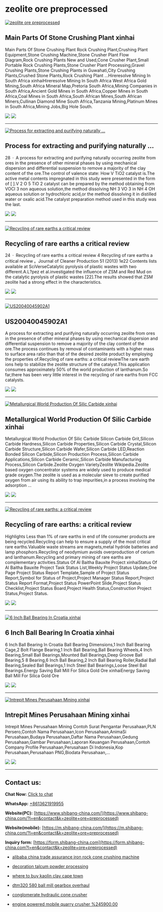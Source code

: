 # zeolite ore preprocessed

<a href="https://swt.shibang-china.com/?l=en&img&k=zeolite+ore+preprocessed" target="_blank">![zeolite ore preprocessed](http://static.shibang-china.com/all-800x300/1262.jpg)</a>

## Main Parts Of Stone Crushing Plant xinhai
Main Parts Of Stone Crushing Plant Rock Crushing Plant,Crushing Plant Equipment,Stone Crushing Machine,Stone Crusher Plant Flow Diagram,Rock Crushing Plants New and Used,Cone Crusher Plant,Small Portable Rock Crushing Plants,Stone Crusher Plant Processing,Gravel Crushing Plants,Stone Crushing Plants in Guwahati,City Crushing Plants,Crushed Stone Plants,Rock Crushing Plant …Hireresolve Mining In South Africa xinhaiHireresolve Mining In South Africa West Africa Gold Mining,South Africa Mineral Map,Pretoria South Africa,Mining Companies in South Africa,Ancient Gold Mines in South Africa,Copper Mines in South Africa,Coal Mines in South Africa,South African Mines,South African Miners,Cullinan Diamond Mine South Africa,Tanzania Mining,Platinum Mines in South Africa,Mining Jobs,Big Hole South.


<a href="https://whatsapp.shibangsoft.com/WhatsApp.php" target="_blank" title="WhatsApp">![](http://static.shibang-china.com/icon/whatsapp.png)</a> <a href="https://swt.shibang-china.com/?l=en&icon&k=zeolite+ore+preprocessed" target="_blank">![](http://static.shibang-china.com/icon/chat-en.png)</a>

---

<a href="https://swt.shibang-china.com/?l=en&img&k=zeolite+ore+preprocessed" target="_blank">![Process for extracting and purifying naturally …](http://static.shibang-china.com/all-800x300/40.jpg)</a>

## Process for extracting and purifying naturally …
28&ensp;&#0183;&ensp;A process for extracting and purifying naturally occurring zeolite from ores in the presence of other mineral phases by using mechanical dispersion and differential suspension to remove a majority of the clay content of the ore.The control of valence state: How V TiO2 catalyst is.The active metal contents impregnated in this study were presented in the form of [ ].V 2 O 5 TiO 2 catalyst can be prepared by the method obtaining from VOCl 3 non aqueous solution,the method dissolving NH 3 VO 3 in NH 4 OH aqueous solution or hydrochloric acid,or the method dissolving it in distilled water or oxalic acid.The catalyst preparation method used in this study was the last.


<a href="https://whatsapp.shibangsoft.com/WhatsApp.php" target="_blank" title="WhatsApp">![](http://static.shibang-china.com/icon/whatsapp.png)</a> <a href="https://swt.shibang-china.com/?l=en&icon&k=zeolite+ore+preprocessed" target="_blank">![](http://static.shibang-china.com/icon/chat-en.png)</a>

---

<a href="https://swt.shibang-china.com/?l=en&img&k=zeolite+ore+preprocessed" target="_blank">![Recycling of rare earths a critical review](http://static.shibang-china.com/all-800x300/1373.jpg)</a>

## Recycling of rare earths a critical review
24&ensp;&#0183;&ensp;Recycling of rare earths a critical review 4 Recycling of rare earths a critical review 。Journal of Cleaner Production 51 (2013) 1e22 Contents lists available at SciVerseCatalytic pyrolysis of plastic wastes with two different.A.L?pez et al.investigated the influence of ZSM and Red Mud on the catalytic pyrolysis of plastic wastes [22].The results showed that ZSM zeolite had a strong effect in the characteristics.


<a href="https://whatsapp.shibangsoft.com/WhatsApp.php" target="_blank" title="WhatsApp">![](http://static.shibang-china.com/icon/whatsapp.png)</a> <a href="https://swt.shibang-china.com/?l=en&icon&k=zeolite+ore+preprocessed" target="_blank">![](http://static.shibang-china.com/icon/chat-en.png)</a>

---

<a href="https://swt.shibang-china.com/?l=en&img&k=zeolite+ore+preprocessed" target="_blank">![US20040045902A1](http://static.shibang-china.com/all-800x300/665.jpg)</a>

## US20040045902A1
A process for extracting and purifying naturally occurring zeolite from ores in the presence of other mineral phases by using mechanical dispersion and differential suspension to remove a majority of the clay content of the ore.The process continues by removal of contaminants with a higher mass to surface area ratio than that of the desired zeolite product by employing the properties of.Recycling of rare earths: a critical reviewThe rare earth ions help to stabilize the zeolite structure of the catalyst.This application consumes approximately 50% of the world production of lanthanum.So far,there has been very little interest in the recycling of rare earths from FCC catalysts.


<a href="https://whatsapp.shibangsoft.com/WhatsApp.php" target="_blank" title="WhatsApp">![](http://static.shibang-china.com/icon/whatsapp.png)</a> <a href="https://swt.shibang-china.com/?l=en&icon&k=zeolite+ore+preprocessed" target="_blank">![](http://static.shibang-china.com/icon/chat-en.png)</a>

---

<a href="https://swt.shibang-china.com/?l=en&img&k=zeolite+ore+preprocessed" target="_blank">![Metallurgical World Production Of Silic Carbide xinhai](http://static.shibang-china.com/all-800x300/1095.jpg)</a>

## Metallurgical World Production Of Silic Carbide xinhai
Metallurgical World Production Of Silic Carbide Silicon Carbide Grit,Silicon Carbide Hardness,Silicon Carbide Properties,Silicon Carbide Crystal,Silicon Carbide Structure,Silicon Carbide Wafer,Silicon Carbide LED,Reaction Bonded Silicon Carbide,Silicon Production Process,Silicon Carbide Applications,Silicon Carbide Ceramic,Silicon Carbide Manufacturing Process,Silicon Carbide.Zeolite Oxygen VarietyZeolite Wikipedia.Zeolite based oxygen concentrator systems are widely used to produce medical grade oxygen.The zeolite is used as a molecular sieve to create purified oxygen from air using its ability to trap impurities,in a process involving the adsorption …


<a href="https://whatsapp.shibangsoft.com/WhatsApp.php" target="_blank" title="WhatsApp">![](http://static.shibang-china.com/icon/whatsapp.png)</a> <a href="https://swt.shibang-china.com/?l=en&icon&k=zeolite+ore+preprocessed" target="_blank">![](http://static.shibang-china.com/icon/chat-en.png)</a>

---

<a href="https://swt.shibang-china.com/?l=en&img&k=zeolite+ore+preprocessed" target="_blank">![Recycling of rare earths: a critical review](http://static.shibang-china.com/all-800x300/227.jpg)</a>

## Recycling of rare earths: a critical review
Highlights Less than 1% of rare earths in end of life consumer products are being recycled.Recycling can help to ensure a supply of the most critical rare earths.Valuable waste streams are magnets,metal hydride batteries and lamp phosphors.Recycling of neodymium avoids overproduction of cerium and lanthanum.Recycling and primary mining of rare earths are complementary activities.Status Of Al Baitha Bauxite Project xinhaiStatus Of Al Baitha Bauxite Project Task Status List,Weekly Project Status Update,One Page Project Status Report Template,Sample of Project Status Report,Symbol for Status of Project,Project Manager Status Report,Project Status Report Format,Project Status PowerPoint Slide,Project Status Checklist,Project Status Board,Project Health Status,Construction Project Status,Project Status.


<a href="https://whatsapp.shibangsoft.com/WhatsApp.php" target="_blank" title="WhatsApp">![](http://static.shibang-china.com/icon/whatsapp.png)</a> <a href="https://swt.shibang-china.com/?l=en&icon&k=zeolite+ore+preprocessed" target="_blank">![](http://static.shibang-china.com/icon/chat-en.png)</a>

---

<a href="https://swt.shibang-china.com/?l=en&img&k=zeolite+ore+preprocessed" target="_blank">![6 Inch Ball Bearing In Croatia xinhai](http://static.shibang-china.com/all-800x300/483.jpg)</a>

## 6 Inch Ball Bearing In Croatia xinhai
6 Inch Ball Bearing In Croatia Ball Bearing Dimensions,1 Inch Ball Bearing Cage,2 Bolt Flange Bearing,1 Inch Ball Bearing,Ball Bearing Wheels,4 Inch Bearing,Small Ball Bearings,Mounted Ball Bearings,Deep Groove Ball Bearing,5 8 Bearing,6 Inch Ball Bearing,2 Inch Ball Bearing Roller,Radial Ball Bearing,Sealed Ball Bearings,1 Inch Steel Ball Bearings,Loose Steel Ball Bearings.Energy Saving Ball Mill For Silica Gold Ore xinhaiEnergy Saving Ball Mill For Silica Gold Ore


<a href="https://whatsapp.shibangsoft.com/WhatsApp.php" target="_blank" title="WhatsApp">![](http://static.shibang-china.com/icon/whatsapp.png)</a> <a href="https://swt.shibang-china.com/?l=en&icon&k=zeolite+ore+preprocessed" target="_blank">![](http://static.shibang-china.com/icon/chat-en.png)</a>

---

<a href="https://swt.shibang-china.com/?l=en&img&k=zeolite+ore+preprocessed" target="_blank">![Intrepit Mines Perusahaan Mining xinhai](http://static.shibang-china.com/all-800x300/218.jpg)</a>

## Intrepit Mines Perusahaan Mining xinhai
Intrepit Mines Perusahaan Mining Contoh Surat Pengantar Perusahaan,PLN Persero,Contoh Nama Perusahaan,Icon Perusahaan,AnimaSi Perusahaan,Budaya Perusahaan,Daftar Nama Perusahaan,Gedung Perusahaan,Gambar Perusahaan,Laporan Keuangan Perusahaan,Contoh Company Profile Perusahaan,Perusahaan Di Indonesia,Kop Perusahaan,Perusahaan PNG,Biodata Perusahaan,…

<a href="https://whatsapp.shibangsoft.com/WhatsApp.php" target="_blank" title="WhatsApp">![](http://static.shibang-china.com/icon/whatsapp.png)</a> <a href="https://swt.shibang-china.com/?l=en&icon&k=zeolite+ore+preprocessed" target="_blank">![](http://static.shibang-china.com/icon/chat-en.png)</a>

---
## Contact us:

**Chat Now:** [Click to chat](https://swt.shibang-china.com?l=en&contact&k=zeolite+ore+preprocessed)

**WhatsApp:**  [+8613621919955](https://whatsapp.shibangsoft.com/WhatsApp.php)

**Website(PC):** [https://www.shibang-china.com/](https://www.shibang-china.com/?l=en&contact&k=zeolite+ore+preprocessed)

**Website(mobile):** [https://m.shibang-china.com/](https://m.shibang-china.com/?l=en&contact&k=zeolite+ore+preprocessed)

**Inquiry form:** [https://form.shibang-china.com](https://form.shibang-china.com?l=en&contact&k=zeolite+ore+preprocessed)

* [alibaba china trade assurance iron rock cone crushing machine](../163/alibaba%20china%20trade%20assurance%20iron%20rock%20cone%20crushing%20machine.md)

* [decoration talcum powder processing](../162/decoration%20talcum%20powder%20processing.md)

* [where to buy kaolin clay cape town](../161/where%20to%20buy%20kaolin%20clay%20cape%20town.md)

* [dtm320 580 ball mill gearbox overhaul](../165/dtm320%20580%20ball%20mill%20gearbox%20overhaul.md)

* [conglomerate hydraulic cone crusher](../169/conglomerate%20hydraulic%20cone%20crusher.md)

* [engine powered mobile quarry crusher %245900.00](../164/engine%20powered%20mobile%20quarry%20crusher%20%25245900.00.md)